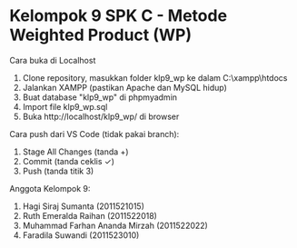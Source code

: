 # Kelompok 9 SPK C - Metode Weighted Product (WP)
Cara buka di Localhost
1. Clone repository, masukkan folder klp9_wp ke dalam C:\xampp\htdocs
2. Jalankan XAMPP (pastikan Apache dan MySQL hidup)
3. Buat database "klp9_wp" di phpmyadmin
4. Import file klp9_wp.sql
5. Buka http://localhost/klp9_wp/ di browser

Cara push dari VS Code (tidak pakai branch):
1. Stage All Changes (tanda +)
2. Commit (tanda ceklis ✓)
3. Push (tanda titik 3)

Anggota Kelompok 9:
1. Hagi Siraj Sumanta (2011521015)
2. Ruth Emeralda Raihan (2011522018)
3. Muhammad Farhan Ananda Mirzah (2011522022)
4. Faradila Suwandi (2011523010)
